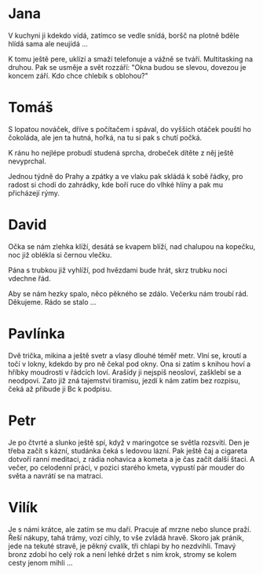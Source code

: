 # Jana

V kuchyni ji kdekdo vídá,
zatímco se vedle snídá,
boršč na plotně bděle hlídá
sama ale neujídá ...

K tomu ještě pere, uklízí a smaží
telefonuje a vážně se tváří.
Multitasking na druhou.
Pak se usměje a svět rozzáří:
"Okna budou se slevou,
dovezou je koncem září.
Kdo chce chlebík s oblohou?"

# Tomáš

S lopatou nováček, dříve s počítačem i spával,
do vyšších otáček pouští ho čokoláda,
ale jen ta hutná, hořká,
na tu si pak s chutí počká.

K ránu ho nejlépe probudí studená sprcha,
drobeček dítěte z něj ještě nevyprchal.

Jednou týdně do Prahy a zpátky
a ve vlaku pak skládá k sobě řádky,
pro radost si chodí do zahrádky,
kde boří ruce do vlhké hlíny
a pak mu přicházejí rýmy.

# David

Očka se nám zlehka klíží,
desátá se kvapem blíží,
nad chalupou na kopečku,
noc již oblékla si černou vlečku.

Pána s trubkou již vyhlíží,
pod hvězdami bude hrát,
skrz trubku noci vdechne řád.

Aby se nám hezky spalo,
něco pěkného se zdálo.
Večerku nám troubí rád.
Děkujeme.
Rádo se stalo ...

# Pavlínka

Dvě trička, mikina a ještě svetr
a vlasy dlouhé téměř metr.
Vlní se, kroutí a točí v lokny,
kdekdo by pro ně čekal pod okny.
Ona si zatím s knihou hoví
a hříbky moudrosti v řádcích loví.
Arašídy ji nejspíš neosloví,
zašklebí se a neodpoví.
Zato již zná tajemství tiramisu,
jezdí k nám zatím bez rozpisu,
čeká až přibude ji Bc k podpisu.

# Petr

Je po čtvrté a slunko ještě spí,
když v maringotce se světla rozsvítí.
Den je třeba začít s kázní,
studánka čeká s ledovou lázní.
Pak ještě čaj a cigareta
dotvoří ranní meditaci,
z rádia nohavica a kometa
a je čas začít další štaci.
A večer, po celodenní práci,
v pozici starého kmeta,
vypustí pár mouder do světa
a navrátí se na matraci.

# Vilík

Je s námi krátce, ale zatím se mu daří.
Pracuje ať mrzne nebo slunce praží.
Řeší nákupy, tahá trámy, vozí cihly,
to vše zvládá hravě.
Skoro jak pránik, jede na tekuté stravě,
je pěkný cvalík, tři chlapi by ho nezdvihli.
Tmavý bronz zdobí ho celý rok
a není lehké držet s ním krok,
stromy se kolem cesty jenom mihli ...
